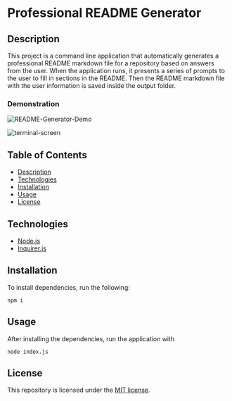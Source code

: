 # Professional README Generator

## Description

This project is a command line application that automatically generates a professional README markdown file for a repository based on answers from the user. When the application runs, it presents a series of prompts to the user to fill in sections in the README. Then the README markdown file with the user information is saved inside the output folder.

### Demonstration

![README-Generator-Demo](https://i.ibb.co/L9MT11P/Professional-README-Generator.gif)

![terminal-screen](https://i.ibb.co/0s5fYQN/Screen-Shot-2022-01-17-at-1-27-32-PM.png)

## Table of Contents

* [Description](#description)
* [Technologies](#technologies)
* [Installation](#installation)
* [Usage](#usage)
* [License](#license)

## Technologies

* [Node.js](https://nodejs.org/)
* [Inquirer.js](https://www.npmjs.com/package/inquirer)

## Installation

To install dependencies, run the following:

`
npm i
`

## Usage

After installing the dependencies, run the application with 

`
node index.js
`

## License

This repository is licensed under the [MIT license](./LICENSE).
